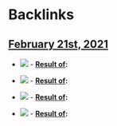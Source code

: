
# Backlinks
## [February 21st, 2021](<February 21st, 2021.md>)
- ![](https://firebasestorage.googleapis.com/v0/b/firescript-577a2.appspot.com/o/imgs%2Fapp%2Fhelp%2F23f6pfr2jN.png?alt=media&token=2c02e69e-dcfb-421b-a892-eb2209eabcfa)
                        - **[Result of](<Result of.md>):**

- ![](https://firebasestorage.googleapis.com/v0/b/firescript-577a2.appspot.com/o/imgs%2Fapp%2Fhelp%2FFyJHFi6Qtg.png?alt=media&token=bbea05f3-c690-4d2e-af9b-4eb1e28461c3)
                        - **[Result of](<Result of.md>):**

- ![](https://firebasestorage.googleapis.com/v0/b/firescript-577a2.appspot.com/o/imgs%2Fapp%2Fhelp%2Fqm2mj8zA-d.png?alt=media&token=58fa05d1-6754-4333-85cc-b21b021659df)
                        - **[Result of](<Result of.md>):**

- ![](https://firebasestorage.googleapis.com/v0/b/firescript-577a2.appspot.com/o/imgs%2Fapp%2Fhelp%2FXhumF0SsBB.png?alt=media&token=130a1fe5-29b5-44da-9da8-6a820a68a166)
                        - **[Result of](<Result of.md>):**

